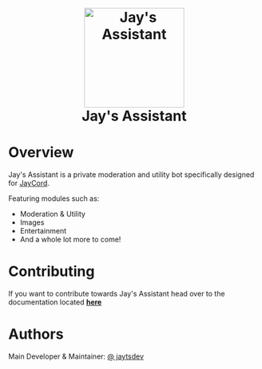 <h1 align="center">
  <br>
  <a href="https://github.com/JayCordDevelopment/Assistant"><img width="200" src="https://cdn.discordapp.com/attachments/1104464783308242964/1107045722232197161/132800d37acb7602323ae751c84b42a9.png" alt="Jay's Assistant"></a>
  <br>
  Jay's Assistant
  <br>
</h1>

# Overview
Jay's Assistant is a private moderation and utility bot specifically designed for [JayCord](https://discord.gg/jaycord).

Featuring modules such as:
- Moderation & Utility
- Images
- Entertainment
- And a whole lot more to come!

# Contributing
If you want to contribute towards Jay's Assistant head over to the documentation located __[here](https://support.jayts.xyz/jaycord/for-developers)__

# Authors
Main Developer & Maintainer: [@ jaytsdev](https://github.com/jaytsdev)
